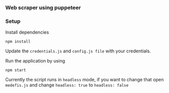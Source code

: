 ### Web scraper using puppeteer

### Setup

Install dependencies

`npm install`

Update the `credentials.js` and `config.js file` with your credentials.

Run the application by using

`npm start`

Currently the script runs in `headless` mode, if you want to change that open `medefis.js` and change `headless: true` to `headless: false`